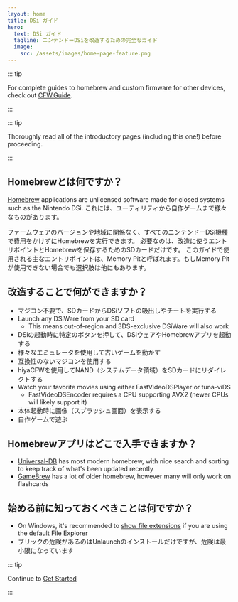```yaml
---
layout: home
title: DSi ガイド
hero:
  text: DSi ガイド
  tagline: ニンテンドーDSiを改造するための完全なガイド
  image:
    src: /assets/images/home-page-feature.png
---
```


::: tip

For complete guides to homebrew and custom firmware for other devices, check out [CFW.Guide](https://cfw.guide/).

:::

::: tip

Thoroughly read all of the introductory pages (including this one!) before proceeding.

:::

## Homebrewとは何ですか？

[Homebrew](https://en.wikipedia.org/wiki/Homebrew_\(video_games\)) applications are unlicensed software made for closed systems such as the Nintendo DSi. これには、ユーティリティから自作ゲームまで様々なものがあります。

ファームウェアのバージョンや地域に関係なく、すべてのニンテンドーDSi機種で費用をかけずにHomebrewを実行できます。 必要なのは、改造に使うエントリポイントとHomebrewを保存するためのSDカードだけです。 このガイドで使用される主なエントリポイントは、Memory Pitと呼ばれます。もしMemory Pitが使用できない場合でも選択肢は他にもあります。

## 改造することで何ができますか？

- マジコン不要で、SDカードからDSiソフトの吸出しやチートを実行する
- Launch any DSiWare from your SD card
  - This means out-of-region and 3DS-exclusive DSiWare will also work
- DSiの起動時に特定のボタンを押して、DSiウェアやHomebrewアプリを起動する
- 様々なエミュレータを使用して古いゲームを動かす
- 互換性のないマジコンを使用する
- hiyaCFWを使用してNAND（システムデータ領域）をSDカードにリダイレクトする
- Watch your favorite movies using either FastVideoDSPlayer or tuna-viDS
  - FastVideoDSEncoder requires a CPU supporting AVX2 (newer CPUs will likely support it)
- 本体起動時に画像（スプラッシュ画面）を表示する
- 自作ゲームで遊ぶ

## Homebrewアプリはどこで入手できますか？

- [Universal-DB](https://db.universal-team.net/ds) has most modern homebrew, with nice search and sorting to keep track of what's been updated recently
- [GameBrew](https://www.gamebrew.org/wiki/List_of_all_DS_homebrew) has a lot of older homebrew, however many will only work on flashcards

## 始める前に知っておくべきことは何ですか？

- On Windows, it's recommended to [show file extensions](file-extensions-windows.html) if you are using the default File Explorer
- ブリックの危険があるのはUnlaunchのインストールだけですが、危険は最小限になっています

::: tip

Continue to [Get Started](get-started.html)

:::

